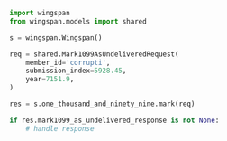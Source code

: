 <!-- Start SDK Example Usage -->


```python
import wingspan
from wingspan.models import shared

s = wingspan.Wingspan()

req = shared.Mark1099AsUndeliveredRequest(
    member_id='corrupti',
    submission_index=5928.45,
    year=7151.9,
)

res = s.one_thousand_and_ninety_nine.mark(req)

if res.mark1099_as_undelivered_response is not None:
    # handle response
```
<!-- End SDK Example Usage -->
